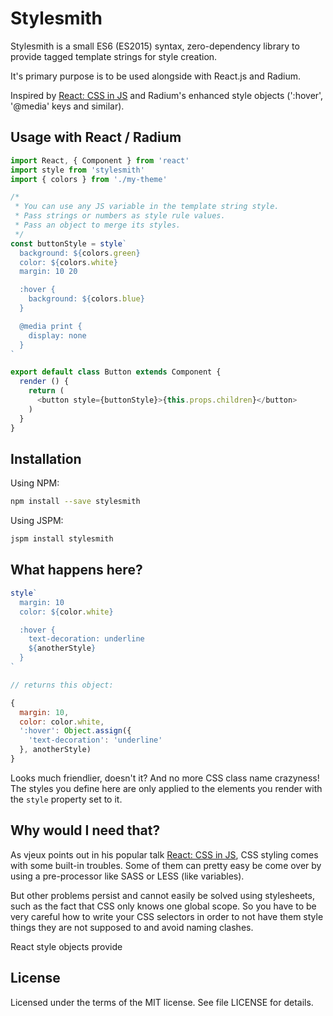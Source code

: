 # Stylesmith

Stylesmith is a small ES6 (ES2015) syntax, zero-dependency library to provide
tagged template strings for style creation.

It's primary purpose is to be used alongside with React.js and Radium.

Inspired by [React: CSS in JS](https://speakerdeck.com/vjeux/react-css-in-js)
and Radium's enhanced style objects (':hover', '@media' keys and similar).


## Usage with React / Radium

```javascript
import React, { Component } from 'react'
import style from 'stylesmith'
import { colors } from './my-theme'

/*
 * You can use any JS variable in the template string style.
 * Pass strings or numbers as style rule values.
 * Pass an object to merge its styles.
 */
const buttonStyle = style`
  background: ${colors.green}
  color: ${colors.white}
  margin: 10 20

  :hover {
    background: ${colors.blue}
  }

  @media print {
    display: none
  }
`

export default class Button extends Component {
  render () {
    return (
      <button style={buttonStyle}>{this.props.children}</button>
    )
  }
}
```


## Installation

Using NPM:

```bash
npm install --save stylesmith
```

Using JSPM:

```bash
jspm install stylesmith
```


## What happens here?

```javascript
style`
  margin: 10
  color: ${color.white}

  :hover {
    text-decoration: underline
    ${anotherStyle}
  }
`

// returns this object:

{
  margin: 10,
  color: color.white,
  ':hover': Object.assign({
    'text-decoration': 'underline'
  }, anotherStyle)
}
```

Looks much friendlier, doesn't it? And no more CSS class name crazyness!
The styles you define here are only applied to the elements you render with
the `style` property set to it.


## Why would I need that?

As vjeux points out in his popular talk
[React: CSS in JS](https://speakerdeck.com/vjeux/react-css-in-js), CSS styling
comes with some built-in troubles. Some of them can pretty easy be come over by
using a pre-processor like SASS or LESS (like variables).

But other problems persist and cannot easily be solved using stylesheets, such
as the fact that CSS only knows one global scope. So you have to be very careful
how to write your CSS selectors in order to not have them style things they are
not supposed to and avoid naming clashes.

React style objects provide


## License

Licensed under the terms of the MIT license. See file LICENSE for details.
